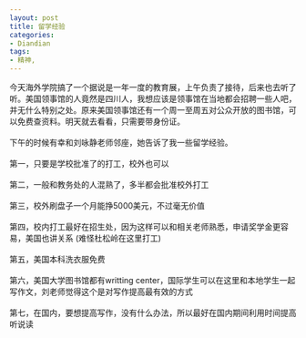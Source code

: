 ```yaml
---
layout: post
title: 留学经验
categories:
- Diandian
tags:
- 精神, 
---
```

今天海外学院搞了一个据说是一年一度的教育展，上午负责了接待，后来也去听了听。美国领事馆的人竟然是四川人，我想应该是领事馆在当地都会招聘一些人吧，并无什么特别之处。原来美国领事馆还有一个周一至周五对公众开放的图书馆，可以免费查资料。明天就去看看，只需要带身份证。
<br />
<br />下午的时候有幸和刘咏静老师邻座，她告诉了我一些留学经验。
<br />
<br />第一，只要是学校批准了的打工，校外也可以
<br />
<br />第二，一般和教务处的人混熟了，多半都会批准校外打工
<br />
<br />第三，校外刷盘子一个月能挣5000美元，不过毫无价值
<br />
<br />第四，校内打工最好在招生处，因为这样可以和相关老师熟悉，申请奖学金更容易，美国也讲关系 (难怪杜松岭在这里打工)
<br />
<br />第五，美国本科洗衣服免费
<br />
<br />第六，美国大学图书馆都有writting center，国际学生可以在这里和本地学生一起写作文，刘老师觉得这个是对写作提高最有效的方式
<br />
<br />第七，在国内，要想提高写作，没有什么办法，所以最好在国内期间利用时间提高听说读